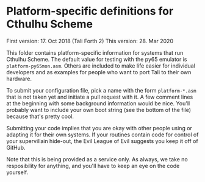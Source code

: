# Platform-specific definitions for Cthulhu Scheme
First version: 17. Oct 2018 (Tali Forth 2)
This version: 28. Mar 2020

This folder contains platform-specific information for systems that run Cthulhu
Scheme. The default value for testing with the py65 emulator is
`platform-py65mon.asm`. Others are included to make life easier for individual
developers and as examples for people who want to port Tali to their own
hardware. 

To submit your configuration file, pick a name with the form `platform-*.asm`
that is not taken yet and initiate a pull request with it. A few comment lines
at the beginning with some background information would be nice. You'll probably
want to include your own boot string (see the bottom of the file) because that's
pretty cool.

Submitting your code implies that you are okay with other people using or
adapting it for their own systems. If your routines contain code for control of
your supervillain hide-out, the Evil League of Evil suggests you keep it off of
GitHub. 

Note that this is being provided as a service only. As always, we take no
resposibility for anything, and you'll have to keep an eye on the code
yourself.
